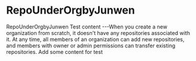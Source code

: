# RepoUnderOrgbyJunwen
RepoUnderOrgbyJunwen
Test content ---When you create a new organization from scratch, it doesn't have any repositories associated with it. At any time, all members of an organization can add new repositories, and members with owner or admin permissions can transfer existing repositories.
Add some content for test

